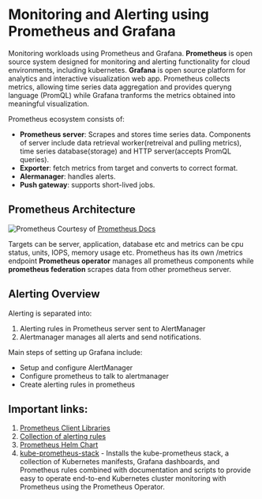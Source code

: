 # Monitoring and Alerting using Prometheus and Grafana
Monitoring workloads using Prometheus and Grafana.
**Prometheus** is open source system designed for monitoring and alerting functionality for cloud environments, including kubernetes.
**Grafana** is open source platform for analytics and interactive visualization web app.
Prometheus collects metrics, allowing time series data aggregation and provides queryng language (PromQL) while Grafana tranforms the metrics obtained into meaningful visualization.

Prometheus ecosystem consists of:
- **Prometheus server**: Scrapes and stores time series data. Components of server include data retrieval worker(retreival and pulling metrics), time series database(storage) and HTTP server(accepts PromQL queries).
- **Exporter**: fetch metrics from target and converts to correct format. 
- **Alermanager**: handles alerts.
- **Push gateway**: supports short-lived jobs.

## Prometheus Architecture
![Prometheus](https://prometheus.io/assets/architecture.png)
Courtesy of [Prometheus Docs](https://prometheus.io/docs/introduction/overview/)

Targets can be server, application, database etc and metrics can be cpu status, units, IOPS, memory usage etc.
Prometheus has its own /metrics endpoint
**Prometheus operator** manages all prometheus components while **prometheus federation** scrapes data from other prometheus server.

## Alerting Overview
Alerting is separated into:
1. Alerting rules in Prometheus server sent to AlertManager
2. Alertmanager manages all alerts and send notifications.

Main steps of setting up Grafana include:
- Setup and configure AlertManager
- Configure prometheus to talk to alertmanager
- Create alerting rules in prometheus




## Important links:
1. [Prometheus Client Libraries](https://prometheus.io/docs/instrumenting/clientlibs/)
2. [Collection of alerting rules](https://samber.github.io/awesome-prometheus-alerts/)
3. [Prometheus Helm Chart](https://github.com/prometheus-community/helm-charts)
4. [kube-prometheus-stack](https://github.com/prometheus-community/helm-charts/tree/main/charts/kube-prometheus-stack) - Installs the kube-prometheus stack, a collection of Kubernetes manifests, Grafana dashboards, and Prometheus rules combined with documentation and scripts to provide easy to operate end-to-end Kubernetes cluster monitoring with Prometheus using the Prometheus Operator.
